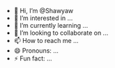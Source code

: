 - 👋 Hi, I’m @Shawyaw
- 👀 I’m interested in ...
- 🌱 I’m currently learning ...
- 💞️ I’m looking to collaborate on ...
- 📫 How to reach me ...
- 😄 Pronouns: ...
- ⚡ Fun fact: ...

<!---
Shawyaw/Shawyaw is a ✨ special ✨ repository because its `README.md` (this file) appears on your GitHub profile.
You can click the Preview link to take a look at your changes.
--->
